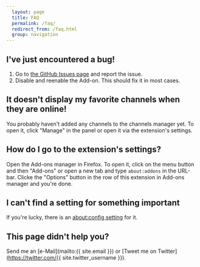```yaml
---
  layout: page
  title: FAQ
  permalink: /faq/
  redirect_from: /faq.html
  group: navigation
---
```

I've just encountered a bug!
----------------------------
 1. Go to <a href="http://github.com/freaktechnik/justintv-stream-notifications/issues">the GitHub Issues page</a> and report the issue.
 2. Disable and reenable the Add-on. This should fix it in most cases.

It doesn't display my favorite channels when they are online!
-------------------------------------------------------------
You probably haven't added any channels to the channels manager yet. To open it, click "Manage" in the panel or open it via the extension's settings.

How do I go to the extension's settings?
----------------------------------------
Open the Add-ons manager in Firefox. To open it, click on the menu button and then "Add-ons" or open a new tab and type `about:addons` in the URL-bar. Clicke the "Options" button in the row of this extension in Add-ons manager and you're done.

I can't find a setting for something important
----------------------------------------------
If you're lucky, there is an [about:config setting](/aboutconfig/) for it.

This page didn't help you?
--------------------------
Send me an [e-Mail](mailto:{{ site.email }}) or [Tweet me on Twitter](https://twitter.com/{{ site.twitter_username }}).

